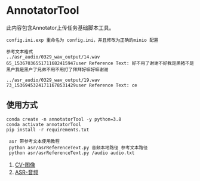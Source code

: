 # AnnotatorTool

此内容包含Annotator上传任务基础脚本工具。
```
config.ini.exp 重命名为 config.ini，并且修改为正确的minio 配置
```

```
参考文本格式
../asr_audio/0329_wav_output/14.wav
65_15367036551711682415947user Reference Text: 好不用了谢谢不好我是黑猪不是黑户我是黑户了兄弟不用不用打了拜拜好嘛好嘛谢谢

../asr_audio/0329_wav_output/19.wav
73_15369453241711678531429user Reference Text: ce 
```

## 使用方式
```shell
conda create -n annotatorTool -y python=3.8
conda activate annotatorTool
pip install -r requirements.txt
```

``` 
 asr 带参考文本使用教程
 python asr/asrReferenceText.py 音频本地路径 参考文本路径
 python asr/asrReferenceText.py /audio audio.txt
```

1. [CV-图像](./cv/)
2. [ASR-音频](./asr/)